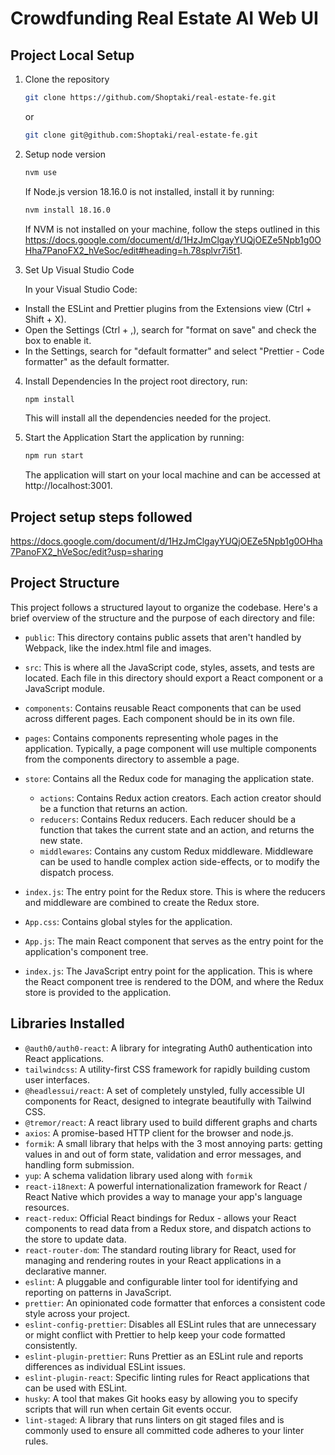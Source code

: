 # Crowdfunding Real Estate AI Web UI

## Project Local Setup

1. Clone the repository

   ```bash
   git clone https://github.com/Shoptaki/real-estate-fe.git
   ```

   or

   ```bash
   git clone git@github.com:Shoptaki/real-estate-fe.git
   ```

2. Setup node version

   ```bash
   nvm use
   ```

   If Node.js version 18.16.0 is not installed, install it by running:

   ```bash
   nvm install 18.16.0
   ```

   If NVM is not installed on your machine, follow the steps outlined in this https://docs.google.com/document/d/1HzJmClgayYUQjOEZe5Npb1g0OHha7PanoFX2_hVeSoc/edit#heading=h.78splvr7i5t1.

3. Set Up Visual Studio Code

   In your Visual Studio Code:

- Install the ESLint and Prettier plugins from the Extensions view (Ctrl + Shift + X).
- Open the Settings (Ctrl + ,), search for "format on save" and check the box to enable it.
- In the Settings, search for "default formatter" and select "Prettier - Code formatter" as the default formatter.

4. Install Dependencies
   In the project root directory, run:

   ```bash
   npm install
   ```

   This will install all the dependencies needed for the project.

5. Start the Application
   Start the application by running:
   ```bash
   npm run start
   ```
   The application will start on your local machine and can be accessed at http://localhost:3001.

## Project setup steps followed

https://docs.google.com/document/d/1HzJmClgayYUQjOEZe5Npb1g0OHha7PanoFX2_hVeSoc/edit?usp=sharing

## Project Structure

This project follows a structured layout to organize the codebase. Here's a brief overview of the structure and the purpose of each directory and file:

- `public`: This directory contains public assets that aren't handled by Webpack, like the index.html file and images.

- `src`: This is where all the JavaScript code, styles, assets, and tests are located. Each file in this directory should export a React component or a JavaScript module.

- `components`: Contains reusable React components that can be used across different pages. Each component should be in its own file.

- `pages`: Contains components representing whole pages in the application. Typically, a page component will use multiple components from the components directory to assemble a page.

- `store`: Contains all the Redux code for managing the application state.

  - `actions`: Contains Redux action creators. Each action creator should be a function that returns an action.
  - `reducers`: Contains Redux reducers. Each reducer should be a function that takes the current state and an action, and returns the new state.
  - `middlewares`: Contains any custom Redux middleware. Middleware can be used to handle complex action side-effects, or to modify the dispatch process.

- `index.js`: The entry point for the Redux store. This is where the reducers and middleware are combined to create the Redux store.

- `App.css`: Contains global styles for the application.

- `App.js`: The main React component that serves as the entry point for the application's component tree.

- `index.js`: The JavaScript entry point for the application. This is where the React component tree is rendered to the DOM, and where the Redux store is provided to the application.

## Libraries Installed

- `@auth0/auth0-react`: A library for integrating Auth0 authentication into React applications.
- `tailwindcss`: A utility-first CSS framework for rapidly building custom user interfaces.
- `@headlessui/react`: A set of completely unstyled, fully accessible UI components for React, designed to integrate beautifully with Tailwind CSS.
- `@tremor/react`: A react library used to build different graphs and charts
- `axios`: A promise-based HTTP client for the browser and node.js.
- `formik`: A small library that helps with the 3 most annoying parts: getting values in and out of form state, validation and error messages, and handling form submission.
- `yup`: A schema validation library used along with `formik`
- `react-i18next`: A powerful internationalization framework for React / React Native which provides a way to manage your app's language resources.
- `react-redux`: Official React bindings for Redux - allows your React components to read data from a Redux store, and dispatch actions to the store to update data.
- `react-router-dom`: The standard routing library for React, used for managing and rendering routes in your React applications in a declarative manner.
- `eslint`: A pluggable and configurable linter tool for identifying and reporting on patterns in JavaScript.
- `prettier`: An opinionated code formatter that enforces a consistent code style across your project.
- `eslint-config-prettier`: Disables all ESLint rules that are unnecessary or might conflict with Prettier to help keep your code formatted consistently.
- `eslint-plugin-prettier`: Runs Prettier as an ESLint rule and reports differences as individual ESLint issues.
- `eslint-plugin-react`: Specific linting rules for React applications that can be used with ESLint.
- `husky`: A tool that makes Git hooks easy by allowing you to specify scripts that will run when certain Git events occur.
- `lint-staged`: A library that runs linters on git staged files and is commonly used to ensure all committed code adheres to your linter rules.
